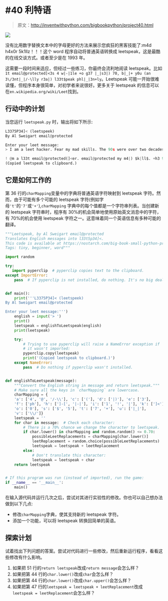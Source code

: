 # #40 利特语

> 原文：<http://inventwithpython.com/bigbookpython/project40.html>

![](img/9d995d63aaead72cad01120081eb8f75.png)

没有比用数字替换文本中的字母更好的方法来展示您疯狂的黑客技能了:m4d h4x0r 5k1llz！！！这个 word 程序自动将普通英语转换成 leetspeak，这是最酷的在线交谈方式。或者至少是在 1993 年。

这需要一段时间来适应，但经过一些练习，你最终会流利地阅读 leetspeak。比如`1t email@protected]<3s 4 w|-|1le +o g37 |_|s3|) 70, b|_|+ y0u (an 3\/3nt|_|/-\lly r3a|) l33t$peak phl|_|3n+ly`。Leetspeak 可能一开始很难读懂，但程序本身很简单，对初学者来说很好。更多关于 leetspeak 的信息可以在`en.wikipedia.org/wiki/Leet`找到。

## 行动中的计划

当您运行 `leetspeak.py` 时，输出将如下所示:

```py
L3375P34]< (leetspeek)
By Al Sweigart email@protected

Enter your leet message:
> I am a leet hacker. Fear my mad skills. The 90s were over two decades ago.

! @m a l33t email@protected(]<er. email@protected my m4|) $k|ll$. +h3 90s w3r3 0ver tw0 d3(ad3$ 4g0.
(Copied leetspeak to clipboard.)
```

## 它是如何工作的

第 36 行的`charMapping`变量中的字典将普通英语字符映射到 leetspeak 字符。然而，由于可能有多个可能的 leetspeak 字符(例如字母`'t'`的`'7'`或`'+'`),`charMapping` 字典中的每个值都是一个字符串列表。当创建新的 leetspeak 字符串时，程序有 30%的机会简单地使用原始英文消息中的字符，有 70%的机会使用 leetspeak 字符之一。这意味着同一个英语信息有多种可能的翻译。

```py
"""Leetspeak, by Al Sweigart email@protected
Translates English messages into l33t5p34]<.
This code is available at https://nostarch.com/big-book-small-python-programming
Tags: tiny, beginner, word"""

import random

try:
   import pyperclip  # pyperclip copies text to the clipboard.
except ImportError:
    pass  # If pyperclip is not installed, do nothing. It's no big deal.


def main():
    print('''L3375P34]< (leetspeek)
By Al Sweigart email@protected

Enter your leet message:''')
    english = input('> ')
    print()
    leetspeak = englishToLeetspeak(english)
    print(leetspeak)

    try:
        # Trying to use pyperclip will raise a NameError exception if
        # it wasn't imported:
        pyperclip.copy(leetspeak)
        print('(Copied leetspeak to clipboard.)')
    except NameError:
        pass  # Do nothing if pyperclip wasn't installed.


def englishToLeetspeak(message):
    """Convert the English string in message and return leetspeak."""
    # Make sure all the keys in `charMapping` are lowercase.
    charMapping = {
    'a': ['4', '@', '/-\\'], 'c': ['('], 'd': ['|)'], 'e': ['3'],
    'f': ['ph'], 'h': [']-[', '|-|'], 'i': ['1', '!', '|'], 'k': [']<'],
    'o': ['0'], 's': ['$', '5'], 't': ['7', '+'], 'u': ['|_|'],
    'v': ['\\/']}
    leetspeak = ''
    for char in message:  # Check each character:
        # There is a 70% chance we change the character to leetspeak.
        if char.lower() in charMapping and random.random() <= 0.70:
            possibleLeetReplacements = charMapping[char.lower()]
            leetReplacement = random.choice(possibleLeetReplacements)
            leetspeak = leetspeak + leetReplacement
        else:
            # Don't translate this character:
            leetspeak = leetspeak + char
    return leetspeak


# If this program was run (instead of imported), run the game:
if __name__ == '__main__':
    main() 
```

在输入源代码并运行几次之后，尝试对其进行实验性的修改。你也可以自己想办法做到以下几点:

*   修改`charMapping`字典，使其支持新的 leetspeak 字符。
*   添加一个功能，可以将 leetspeak 转换回简单的英语。

## 探索计划

试着找出下列问题的答案。尝试对代码进行一些修改，然后重新运行程序，看看这些修改有什么影响。

1.  如果把 51 行的`return leetspeak`改成`return message`会怎么样？
2.  如果把第 44 行的`char.lower()`改成`char`会怎么样？
3.  如果把第 44 行的`char.lower()`改成`char.upper()`会怎么样？
4.  如果把第 47 行的`leetspeak = leetspeak + leetReplacement`改成`leetspeak = leetReplacement`会怎么样？